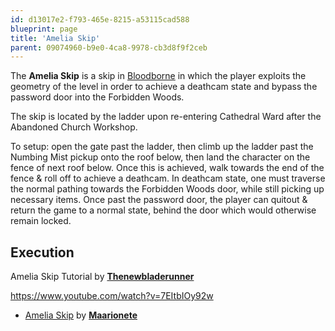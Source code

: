 ```yaml
---
id: d13017e2-f793-465e-8215-a53115cad588
blueprint: page
title: 'Amelia Skip'
parent: 09074960-b9e0-4ca8-9978-cb3d8f9f2ceb
---
```

The **Amelia Skip** is a skip in [Bloodborne](/bloodborne) in which the player exploits the geometry of the level in order to achieve a deathcam state and bypass the password door into the Forbidden Woods.

The skip is located by the ladder upon re-entering Cathedral Ward after the Abandoned Church Workshop.

To setup: open the gate past the ladder, then climb up the ladder past the Numbing Mist pickup onto the roof below, then land the character on the fence of next roof below. Once this is achieved, walk towards the end of the fence & roll off to achieve a deathcam. In deathcam state, one must traverse the normal pathing towards the Forbidden Woods door, while still picking up necessary items. Once past the password door, the player can quitout & return the game to a normal state, behind the door which would otherwise remain locked.

## Execution

Amelia Skip Tutorial  by [**Thenewbladerunner**](https://youtu.be/7EItbIOy92w)

https://www.youtube.com/watch?v=7EItbIOy92w

- [Amelia Skip](https://www.youtube.com/watch?v=QKi9O2wDVtQ)  by [**Maarionete**](https://www.twitch.tv/maarionete)
